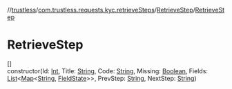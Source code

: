 //[trustless](../../../index.md)/[com.trustless.requests.kyc.retrieveSteps](../index.md)/[RetrieveStep](index.md)/[RetrieveStep](-retrieve-step.md)

# RetrieveStep

[]\
constructor(Id: [Int](https://kotlinlang.org/api/latest/jvm/stdlib/kotlin/-int/index.html), Title: [String](https://kotlinlang.org/api/latest/jvm/stdlib/kotlin/-string/index.html), Code: [String](https://kotlinlang.org/api/latest/jvm/stdlib/kotlin/-string/index.html), Missing: [Boolean](https://kotlinlang.org/api/latest/jvm/stdlib/kotlin/-boolean/index.html), Fields: [List](https://kotlinlang.org/api/latest/jvm/stdlib/kotlin.collections/-list/index.html)&lt;[Map](https://kotlinlang.org/api/latest/jvm/stdlib/kotlin.collections/-map/index.html)&lt;[String](https://kotlinlang.org/api/latest/jvm/stdlib/kotlin/-string/index.html), [FieldState](../-field-state/index.md)&gt;&gt;, PrevStep: [String](https://kotlinlang.org/api/latest/jvm/stdlib/kotlin/-string/index.html), NextStep: [String](https://kotlinlang.org/api/latest/jvm/stdlib/kotlin/-string/index.html))
